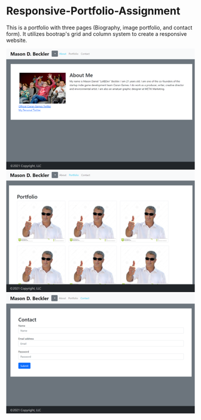 # Responsive-Portfolio-Assignment
 This is a portfolio with three pages (Biography, image portfolio, and contact form). It utilizes bootrap's grid and column system to create a responsive website.

![About Screenshot](https://raw.githubusercontent.com/LotBDev/Responsive-Portfolio-Assignment/main/Assets/Screenshot1.PNG)
![Portfolio Screenshot](https://raw.githubusercontent.com/LotBDev/Responsive-Portfolio-Assignment/main/Assets/Screenshot2.PNG)
![Contact Screenshot](https://raw.githubusercontent.com/LotBDev/Responsive-Portfolio-Assignment/main/Assets/Screenshot3.PNG)
